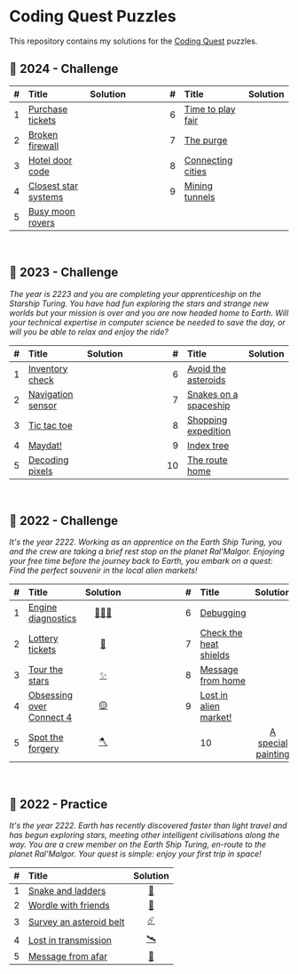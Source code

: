 # Coding Quest Puzzles

This repository contains my solutions for the [Coding Quest](https://codingquest.io) puzzles.

## 🧩 2024 - Challenge

| # | Title                                                             | Solution                                                                                               |                                                                    | # | Title                                                             | Solution                                                                                           
|--:|:------------------------------------------------------------------|:-----------------------------------------------------------------------------------------------------: | ------------------------------------------------------------------ |--:|:------------------------------------------------------------------|:----------------------------------------------------------------------------------------------:    
| 1 | [Purchase tickets         ](https://codingquest.io/problem/28)    |                                                                                                         | &nbsp;&nbsp;&nbsp;&nbsp;&nbsp;&nbsp;&nbsp;&nbsp;&nbsp;&nbsp;&nbsp; | 6 | [Time to play fair      ](https://codingquest.io/problem/33)    | 
| 2 | [Broken firewall          ](https://codingquest.io/problem/29)    |                                                                                                         | &nbsp;&nbsp;&nbsp;&nbsp;&nbsp;&nbsp;&nbsp;&nbsp;&nbsp;&nbsp;&nbsp; | 7 | [The purge              ](https://codingquest.io/problem/34)    | 
| 3 | [Hotel door code          ](https://codingquest.io/problem/30)    |                                                                                                         | &nbsp;&nbsp;&nbsp;&nbsp;&nbsp;&nbsp;&nbsp;&nbsp;&nbsp;&nbsp;&nbsp; | 8 | [Connecting cities      ](https://codingquest.io/problem/35)    | 
| 4 | [Closest star systems     ](https://codingquest.io/problem/31)    |                                                                                                         | &nbsp;&nbsp;&nbsp;&nbsp;&nbsp;&nbsp;&nbsp;&nbsp;&nbsp;&nbsp;&nbsp; | 9 | [Mining tunnels         ](https://codingquest.io/problem/36)    | 
| 5 | [Busy moon rovers         ](https://codingquest.io/problem/32)    |                                                                                                         | 


&nbsp;

## 🧩 2023 - Challenge
_The year is 2223 and you are completing your apprenticeship on the Starship Turing. You have had fun exploring the stars and strange new worlds but your mission is over and you are now headed home to Earth. Will your technical expertise in computer science be needed to save the day, or will you be able to relax and enjoy the ride?_

| # | Title                                                             | Solution                                                                                               |                                                                    | # | Title                                                             | Solution                                                                                           
|--:|:------------------------------------------------------------------|:-----------------------------------------------------------------------------------------------------: | ------------------------------------------------------------------ |--:|:------------------------------------------------------------------|:----------------------------------------------------------------------------------------------:    
| 1 | [Inventory check          ](https://codingquest.io/problem/18)    |                                                                                                         | &nbsp;&nbsp;&nbsp;&nbsp;&nbsp;&nbsp;&nbsp;&nbsp;&nbsp;&nbsp;&nbsp; | 6 | [Avoid the asteroids    ](https://codingquest.io/problem/23)    | 
| 2 | [Navigation sensor        ](https://codingquest.io/problem/19)    |                                                                                                         | &nbsp;&nbsp;&nbsp;&nbsp;&nbsp;&nbsp;&nbsp;&nbsp;&nbsp;&nbsp;&nbsp; | 7 | [Snakes on a spaceship  ](https://codingquest.io/problem/24)    | 
| 3 | [Tic tac toe              ](https://codingquest.io/problem/20)    |                                                                                                         | &nbsp;&nbsp;&nbsp;&nbsp;&nbsp;&nbsp;&nbsp;&nbsp;&nbsp;&nbsp;&nbsp; | 8 | [Shopping expedition    ](https://codingquest.io/problem/25)    | 
| 4 | [Maydat!                  ](https://codingquest.io/problem/21)    |                                                                                                         | &nbsp;&nbsp;&nbsp;&nbsp;&nbsp;&nbsp;&nbsp;&nbsp;&nbsp;&nbsp;&nbsp; | 9 | [Index tree             ](https://codingquest.io/problem/26)    | 
| 5 | [Decoding pixels          ](https://codingquest.io/problem/22)    |                                                                                                         | &nbsp;&nbsp;&nbsp;&nbsp;&nbsp;&nbsp;&nbsp;&nbsp;&nbsp;&nbsp;&nbsp; | 10| [The route home         ](https://codingquest.io/problem/27)   | 


&nbsp;

## 🧩 2022 - Challenge
_It's the year 2222. Working as an apprentice on the Earth Ship Turing, you and the crew are taking a brief rest stop on the planet Ral'Malgor. Enjoying your free time before the journey back to Earth, you embark on a quest: Find the perfect souvenir in the local alien markets!_

| # | Title                                                             | Solution                                                                                                                        |                                                                    | # | Title                                                             | Solution                                                                                           
|--:|:------------------------------------------------------------------|:-------------------------------------------------------------------------------------------------------------------------------:| ------------------------------------------------------------------ |--:|:------------------------------------------------------------------|:----------------------------------------------------------------------------------------------:    
| 1 | [Engine diagnostics       ](https://codingquest.io/problem/1)    | [👨🏻‍🔧](https://github.com/baptistecottier/other_puzzles/blob/main/puzzles/coding%20quest/events/challenge_2022/day_01/solver_01.py)| &nbsp;&nbsp;&nbsp;&nbsp;&nbsp;&nbsp;&nbsp;&nbsp;&nbsp;&nbsp;&nbsp; | 6 | [Debugging              ](https://codingquest.io/problem/6)    | 
| 2 | [Lottery tickets          ](https://codingquest.io/problem/2)    | [🎰](https://github.com/baptistecottier/other_puzzles/blob/main/puzzles/coding%20quest/events/challenge_2022/day_02/solver_02.py)| &nbsp;&nbsp;&nbsp;&nbsp;&nbsp;&nbsp;&nbsp;&nbsp;&nbsp;&nbsp;&nbsp; | 7 | [Check the heat shields ](https://codingquest.io/problem/7)    | 
| 3 | [Tour the stars           ](https://codingquest.io/problem/3)    | [✨](https://github.com/baptistecottier/other_puzzles/blob/main/puzzles/coding%20quest/events/challenge_2022/day_03/solver_03.py)| &nbsp;&nbsp;&nbsp;&nbsp;&nbsp;&nbsp;&nbsp;&nbsp;&nbsp;&nbsp;&nbsp; | 8 | [Message from home      ](https://codingquest.io/problem/8)    | 
| 4 | [Obsessing over Connect 4 ](https://codingquest.io/problem/4)    | [🟡](https://github.com/baptistecottier/other_puzzles/blob/main/puzzles/coding%20quest/events/challenge_2022/day_04/solver_04.py)| &nbsp;&nbsp;&nbsp;&nbsp;&nbsp;&nbsp;&nbsp;&nbsp;&nbsp;&nbsp;&nbsp; | 9 | [Lost in alien market!  ](https://codingquest.io/problem/9)    | 
| 5 | [Spot the forgery         ](https://codingquest.io/problem/5)    | [🪓](https://github.com/baptistecottier/other_puzzles/blob/main/puzzles/coding%20quest/events/challenge_2022/day_05/solver_05.py)|| &nbsp;&nbsp;&nbsp;&nbsp;&nbsp;&nbsp;&nbsp;&nbsp;&nbsp;&nbsp;&nbsp; | 10| [A special painting     ](https://codingquest.io/problem/10)   | 


&nbsp;


## 🧩 2022 - Practice
_It's the year 2222. Earth has recently discovered faster than light travel and has begun exploring stars, meeting other intelligent civilisations along the way. You are a crew member on the Earth Ship Turing, en-route to the planet Ral'Malgor. Your quest is simple: enjoy your first trip in space!_

| # | Title                                                             | Solution                                                                                                 
|--:|:------------------------------------------------------------------|:-------------------------------------------------------------------------------------------------------: 
| 1 | [Snake and ladders        ](https://codingquest.io/problem/13)    | [🐍](https://github.com/baptistecottier/other_puzzles/blob/main/puzzles/coding%20quest/events/practice_2022/day_01/solver_01.py) 
| 2 | [Wordle with friends      ](https://codingquest.io/problem/14)    | [🎰](https://github.com/baptistecottier/other_puzzles/blob/main/puzzles/coding%20quest/events/practice_2022/day_02/solver_02.py) 
| 3 | [Survey an asteroid belt  ](https://codingquest.io/problem/15)    | [☄️](https://github.com/baptistecottier/other_puzzles/blob/main/puzzles/coding%20quest/events/practice_2022/day_03/solver_03.py) 
| 4 | [Lost in transmission     ](https://codingquest.io/problem/16)    | [🛰️](https://github.com/baptistecottier/other_puzzles/blob/main/puzzles/coding%20quest/events/practice_2022/day_04/solver_04.py) 
| 5 | [Message from afar        ](https://codingquest.io/problem/17)    | [📡](https://github.com/baptistecottier/other_puzzles/blob/main/puzzles/coding%20quest/events/practice_2022/day_05/solver_05.py) 


